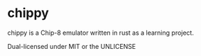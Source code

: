 # chippy

chippy is a Chip-8 emulator written in rust as a learning project.

Dual-licensed under MIT or the UNLICENSE
